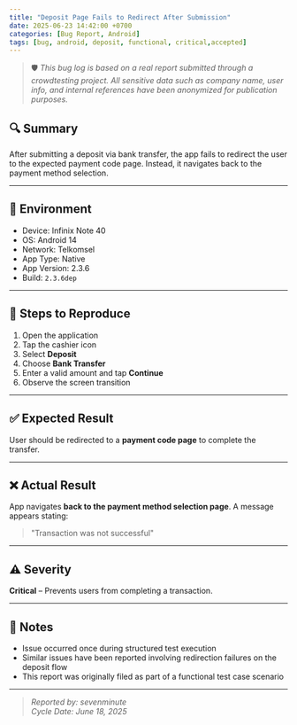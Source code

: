 ```yaml
---
title: "Deposit Page Fails to Redirect After Submission"
date: 2025-06-23 14:42:00 +0700
categories: [Bug Report, Android]
tags: [bug, android, deposit, functional, critical,accepted]
---
```

> 🛡️ _This bug log is based on a real report submitted through a crowdtesting project. All sensitive data such as company name, user info, and internal references have been anonymized for publication purposes._

## 🔍 Summary  
After submitting a deposit via bank transfer, the app fails to redirect the user to the expected payment code page. Instead, it navigates back to the payment method selection.

---

## 📱 Environment  
- Device: Infinix Note 40  
- OS: Android 14  
- Network: Telkomsel  
- App Type: Native  
- App Version: 2.3.6  
- Build: `2.3.6dep`

---

## 🎯 Steps to Reproduce  
1. Open the application  
2. Tap the cashier icon  
3. Select **Deposit**  
4. Choose **Bank Transfer**  
5. Enter a valid amount and tap **Continue**  
6. Observe the screen transition

---

## ✅ Expected Result  
User should be redirected to a **payment code page** to complete the transfer.

---

## ❌ Actual Result  
App navigates **back to the payment method selection page**. A message appears stating:  
> "Transaction was not successful"

---

## ⚠️ Severity  
**Critical** – Prevents users from completing a transaction.

---

## 💬 Notes  
- Issue occurred once during structured test execution  
- Similar issues have been reported involving redirection failures on the deposit flow  
- This report was originally filed as part of a functional test case scenario

---

> _Reported by: sevenminute_  
> _Cycle Date: June 18, 2025_  
